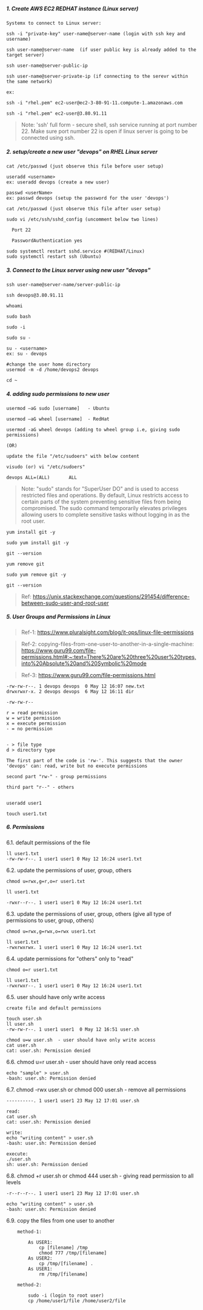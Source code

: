 ##### 1. Create AWS EC2 REDHAT instance (Linux server)

	Systemx to connect to Linux server:

	ssh -i "private-key" user-name@server-name (login with ssh key and username)

	ssh user-name@server-name  (if user public key is already added to the target server)

	ssh user-name@server-public-ip

	ssh user-name@server-private-ip (if connecting to the serevr within the same network)

	ex: 

	ssh -i "rhel.pem" ec2-user@ec2-3-80-91-11.compute-1.amazonaws.com

	ssh -i "rhel.pem" ec2-user@3.80.91.11

> Note: 'ssh' full form - secure shell, ssh service running at port number 22. Make sure port number 22 is open if linux server is going to be connected using ssh.


##### 2. setup/create a new user "devops" on RHEL Linux server

    cat /etc/passwd (just observe this file before user setup)

    useradd <username>
    ex: useradd devops (create a new user)

    passwd <userName>
    ex: passwd devops (setup the password for the user 'devops')

    cat /etc/passwd (just observe this file after user setup)

    sudo vi /etc/ssh/sshd_config (uncomment below two lines)

      Port 22

      PasswordAuthentication yes

    sudo systemctl restart sshd.service #(REDHAT/Linux)
    sudo systemctl restart ssh (Ubuntu)

##### 3. Connect to the Linux server using new user "devops"

	ssh user-name@server-name/server-public-ip

	ssh devops@3.80.91.11

	whoami

	sudo bash

	sudo -i

	sudo su -

	su - <username>
	ex: su - devops

	#change the user home directory
	usermod -m -d /home/devops2 devops

	cd ~

##### 4. adding sudo permissions to new user

	usermod –aG sudo [username]   - Ubuntu

	usermod –aG wheel [username]  - RedHat

	usermod -aG wheel devops (adding to wheel group i.e, giving sudo permissions)

	(OR) 

	update the file "/etc/sudoers" with below content

	visudo (or) vi "/etc/sudoers"

	devops ALL=(ALL)       ALL

> Note: "sudo" stands for "SuperUser DO" and is used to access restricted files and operations. By default, Linux restricts access to certain parts of the system preventing sensitive files from being compromised. The sudo command temporarily elevates privileges allowing users to complete sensitive tasks without logging in as the root user.

	yum install git -y

	sudo yum install git -y

	git --version

	yum remove git

	sudo yum remove git -y

	git --version

> Ref: https://unix.stackexchange.com/questions/291454/difference-between-sudo-user-and-root-user

##### 5. User Groups and Permissions in Linux

> Ref-1: https://www.pluralsight.com/blog/it-ops/linux-file-permissions

> Ref-2: copying-files-from-one-user-to-another-in-a-single-machine: https://www.guru99.com/file-permissions.html#:~:text=There%20are%20three%20user%20types,into%20Absolute%20and%20Symbolic%20mode

> Ref-3: https://www.guru99.com/file-permissions.html

	-rw-rw-r--. 1 devops devops  0 May 12 16:07 new.txt
	drwxrwxr-x. 2 devops devops  6 May 12 16:11 dir

	-rw-rw-r--

	r = read permission
	w = write permission
	x = execute permission
	- = no permission


	- > file type
	d > directory type

	The first part of the code is 'rw-'. This suggests that the owner 'devops' can: read, write but no execute permissions

	second part "rw-" - group permissions

	third part "r--" - others


	useradd user1

	touch user1.txt

##### 6. Permissions

6.1. default permissions of the file

	ll user1.txt
	-rw-rw-r--. 1 user1 user1 0 May 12 16:24 user1.txt

6.2. update the permissions of user, group, others

	chmod u=rwx,g=r,o=r user1.txt

	ll user1.txt
	
	-rwxr--r--. 1 user1 user1 0 May 12 16:24 user1.txt

6.3. update the permissions of user, group, others (give all type of permissions to user, group, others)

	chmod u=rwx,g=rwx,o=rwx user1.txt

	ll user1.txt
	-rwxrwxrwx. 1 user1 user1 0 May 12 16:24 user1.txt

6.4. update permissions for "others" only to "read"

	chmod o=r user1.txt

	ll user1.txt
	-rwxrwxr--. 1 user1 user1 0 May 12 16:24 user1.txt

6.5. user should have only write access

	create file and default permissions
	
	touch user.sh
	ll user.sh
	-rw-rw-r--. 1 user1 user1  0 May 12 16:51 user.sh

	chmod u=w user.sh  - user should have only write access
	cat user.sh
	cat: user.sh: Permission denied

6.6. chmod u=r user.sh  - user should have only read access

	echo "sample" > user.sh
	-bash: user.sh: Permission denied

6.7. chmod -rwx user.sh or chmod 000 user.sh - remove all permissions

	----------. 1 user1 user1 23 May 12 17:01 user.sh

	read:
	cat user.sh
	cat: user.sh: Permission denied

	write:
	echo "writing content" > user.sh
	-bash: user.sh: Permission denied

	execute:
	./user.sh
	sh: user.sh: Permission denied

6.8. chmod +r user.sh or chmod 444 user.sh - giving read permission to all levels

	-r--r--r--. 1 user1 user1 23 May 12 17:01 user.sh

	echo "writing content" > user.sh
	-bash: user.sh: Permission denied

6.9. copy the files from one user to another

		method-1:

			As USER1:
				cp [filename] /tmp
				chmod 777 /tmp/[filename]
			As USER2:
				cp /tmp/[filename] .
			As USER1:
				rm /tmp/[filename]

		method-2:

			sudo -i (login to root user)
			cp /home/user1/file /home/user2/file

